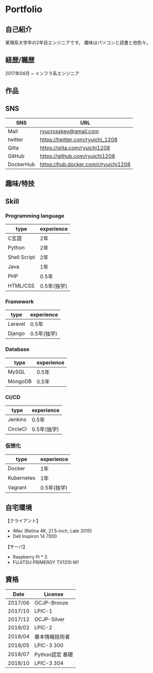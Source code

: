 # Portfolio

## 自己紹介

某理系大学卒の2年目エンジニアです。
趣味はパソコンと読書と他色々。

## 経歴/職歴

2017年04月 ~ インフラ系エンジニア

## 作品

## SNS

|SNS|URL|
----|---- 
|Mail   |ryucrosskey@gmail.com|
|twitter|https://twitter.com/ryuichi_1208|
|Qiita|https://qiita.com/ryuichi1208|
|GitHub|https://github.com/ryuichi1208|
|DockerHub|https://hub.docker.com/r/ryuichi1208|

## 趣味/特技

## Skill

### Programming language

| type | experience |
----|---- 
| C言語  | 2年 |
| Python | 2年 |
| Shell Script | 2年|
| Java   | 1年|
| PHP    | 0.5年|
| HTML/CSS | 0.5年(独学)|

### Framework

| type | experience |
----|---- 
| Laravel | 0.5年 |
| Django  | 0.5年(独学) |

### Database

| type | experience |
----|---- 
| MySQL | 0.5年 |
| MongoDB | 0.5年|

### CI/CD

| type | experience |
----|---- 
| Jenkins   | 0.5年       |
| CircleCI  | 0.5年(独学) |

### 仮想化

| type | experience |
----|---- 
| Docker     | 1年       |
| Kubernetes | 1年       |
| Vagrant    | 0.5年(独学)|

## 自宅環境
【クライアント】
* iMac (Retina 4K, 21.5-inch, Late 2015)
* Dell Inspiron 14 7000

【サーバ】
* Raspberry Pi * 3
* FUJITSU PRIMERGY TX1310 M1

## 資格

| Date    | License        |
----|---- 
|2017/06  | OCJP-Bronze    |
|2017/10  | LPIC-1         |
|2017/12  | OCJP-Silver    |
|2018/02  | LPIC-2         |
|2018/04  | 基本情報技術者 |
|2018/05  | LPIC-3 300     |
|2018/07  | Python認定 基礎|
|2018/10  | LPIC-3 304     |

